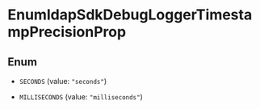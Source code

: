 

# EnumldapSdkDebugLoggerTimestampPrecisionProp

## Enum


* `SECONDS` (value: `"seconds"`)

* `MILLISECONDS` (value: `"milliseconds"`)



